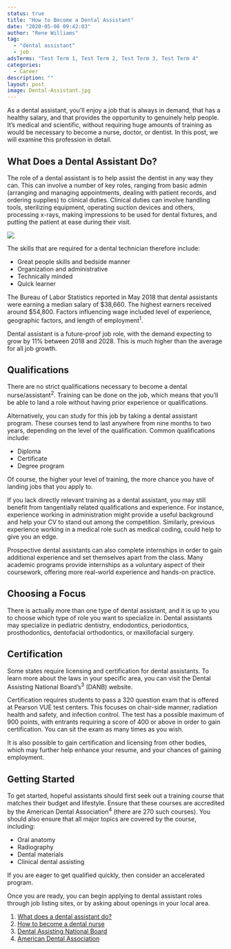 ```yaml
---
status: true
title: "How to Become a Dental Assistant"
date: "2020-05-08 09:42:03"
author: "Rene Williams"
tag:
  - "dental assistant"
  - job
adsTerms: "Test Term 1, Test Term 2, Test Term 3, Test Term 4"
categories:
  - Career
description: ""
layout: post
image: Dental-Assistant.jpg
---
```


As a dental assistant, you’ll enjoy a job that is always in demand, that has a healthy salary, and that provides the opportunity to genuinely help people. It’s medical and scientific, without requiring huge amounts of training as would be necessary to become a nurse, doctor, or dentist. In this post, we will examine this profession in detail.

## What Does a Dental Assistant Do?

The role of a dental assistant is to help assist the dentist in any way they can. This can involve a number of key roles, ranging from basic admin (arranging and managing appointments, dealing with patient records, and ordering supplies) to clinical duties. Clinical duties can involve handling tools, sterilizing equipment, operating suction devices and others, processing x-rays, making impressions to be used for dental fixtures, and putting the patient at ease during their visit.

![](/posts/Dental-Assistant.jpg)

The skills that are required for a dental technician therefore include:

- Great people skills and bedside manner
- Organization and administrative
- Technically minded
- Quick learner

The Bureau of Labor Statistics reported in May 2018 that dental assistants were earning a median salary of $38,660. The highest earners received around $54,800. Factors influencing wage included level of experience, geographic factors, and length of employment<sup>1</sup>.

Dental assistant is a future-proof job role, with the demand expecting to grow by 11% between 2018 and 2028. This is much higher than the average for all job growth.

## Qualifications

There are no strict qualifications necessary to become a dental nurse/assistant<sup>2</sup>. Training can be done on the job, which means that you’ll be able to land a role without having prior experience or qualifications.

Alternatively, you can study for this job by taking a dental assistant program. These courses tend to last anywhere from nine months to two years, depending on the level of the qualification. Common qualifications include:

- Diploma
- Certificate
- Degree program

Of course, the higher your level of training, the more chance you have of landing jobs that you apply to.

If you lack directly relevant training as a dental assistant, you may still benefit from tangentially related qualifications and experience. For instance, experience working in administration might provide a useful background and help your CV to stand out among the competition. Similarly, previous experience working in a medical role such as medical coding, could help to give you an edge.

Prospective dental assistants can also complete internships in order to gain additional experience and set themselves apart from the class. Many academic programs provide internships as a voluntary aspect of their coursework, offering more real-world experience and hands-on practice.

## Choosing a Focus

There is actually more than one type of dental assistant, and it is up to you to choose which type of role you want to specialize in. Dental assistants may specialize in pediatric dentistry, endodontics, periodontics, prosthodontics, dentofacial orthodontics, or maxillofacial surgery.

## Certification

Some states require licensing and certification for dental assistants. To learn more about the laws in your specific area, you can visit the Dental Assisting National Board’s<sup>3</sup> (DANB) website.

Certification requires students to pass a 320 question exam that is offered at Pearson VUE test centers. This focuses on chair-side manner, radiation health and safety, and infection control. The test has a possible maximum of 900 points, with entrants requiring a score of 400 or above in order to gain certification. You can sit the exam as many times as you wish.

It is also possible to gain certification and licensing from other bodies, which may further help enhance your resume, and your chances of gaining employment.

## Getting Started

To get started, hopeful assistants should first seek out a training course that matches their budget and lifestyle. Ensure that these courses are accredited by the American Dental Association<sup>4</sup> (there are 270 such courses). You should also ensure that all major topics are covered by the course, including:

- Oral anatomy
- Radiography
- Dental materials
- Clinical dental assisting

If you are eager to get qualified quickly, then consider an accelerated program.

Once you are ready, you can begin applying to dental assistant roles through job listing sites, or by asking about openings in your local area.

1. [What does a dental assistant do?](https://www.learnhowtobecome.org/dental-assistant/)
2. [How to become a dental nurse](https://www.reed.co.uk/career-advice/how-to-become-a-dental-nurse/)
3. [Dental Assisting National Board](https://www.danb.org/)
4. [American Dental Association](https://www.ada.org/en)
